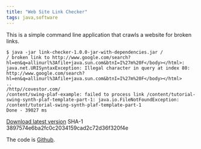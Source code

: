```yaml
---
title: "Web Site Link Checker"
tags: java,software
---
```

<p>This is a simple command line application that crawls a website for broken links.</p>

	$ java -jar link-checker-1.0.0-jar-with-dependencies.jar /
	/ broken link to http://www.google.com/search?hl=en&q=allinurl%3Afile+java.sun.com&btnI=I%27m%20F</body></html>: java.net.URISyntaxException: Illegal character in query at index 80: http://www.google.com/search?hl=en&q=allinurl%3Afile+java.sun.com&btnI=I%27m%20F</body></html>
	..
	/http//covestor.com/
	/content/swing-plaf-example: failed to process link /content/tutorial-swing-synth-plaf-template-part-1: java.io.FileNotFoundException: /content/tutorial-swing-synth-plaf-template-part-1
	Done - 39027 ms

<p><a href="/sites/default/files/link-checker-1.0.0-jar-with-dependencies.jar">Download latest version</a> SHA-1 3897574e6ba2fc0c2034159cad2c72d36f320f4e</p>

<p>The code is <a href="https://github.com/alexec/link-checker">Github</a>.</p>
